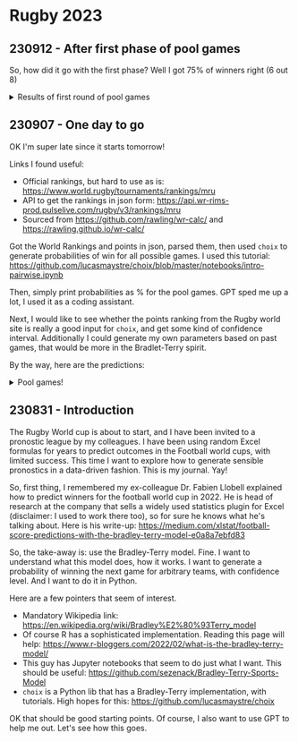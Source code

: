 # Rugby 2023

## 230912 - After first phase of pool games
So, how did it go with the first phase? Well I got 75% of winners right (6 out 8)

<details>
 <summary>Results of first round of pool games</summary>

My bets are in bold.

| Team 1 | Team 2 | Winner | x or v? |
|--|--|--|--|
|**FRA** |NZL| **FRA**|1|
|**ITA** |NAM |**ITA**|1|
|**IRE** |ROU |**IRE**|1|
|**AUS** |GEO |**AUS**|1|
|ENG |**ARG** |**ENG**|0|
|**RSA** |SCO |**RSA**|1|
|WAL |**FIJ** |**WAL**|0|
|**JPN** |CHI |**JPN**|1|

</details>

## 230907 - One day to go

OK I'm super late since it starts tomorrow!

Links I found useful:
- Official rankings, but hard to use as is: https://www.world.rugby/tournaments/rankings/mru
- API to get the rankings in json form: https://api.wr-rims-prod.pulselive.com/rugby/v3/rankings/mru
- Sourced from https://github.com/rawling/wr-calc/ and https://rawling.github.io/wr-calc/


Got the World Rankings and points in json, parsed them, then used `choix` to generate probabilities of win for all possible games. I used this tutorial: https://github.com/lucasmaystre/choix/blob/master/notebooks/intro-pairwise.ipynb

Then, simply print probabilities as % for the pool games.
GPT sped me up a lot, I used it as a coding assistant.

Next, I would like to see whether the points ranking from the Rugby world site is really a good input for `choix`, and get some kind of confidence interval. Additionally I could generate my own parameters based on past games, that would be more in the Bradlet-Terry spirit.

By the way, here are the predictions: 

<details>
 <summary>Pool games!</summary>
 
```
FRA 54.1% -- NZL 45.8%
ITA 99.9% -- NAM 0.0%
IRE 99.9% -- ROU 0.0%
AUS 97.4% -- GEO 2.5%
ENG 28.6% -- ARG 71.3%
RSA 99.9% -- SCO 0.0%
WAL 11.6% -- FIJ 88.3%
JPN 99.9% -- CHI 0.0%
FRA 99.9% -- URU 0.0%
NZL 99.9% -- NAM 0.0%
IRE 99.9% -- TGA 0.0%
WAL 99.9% -- POR 0.0%
SAM 99.9% -- CHI 0.0%
RSA 99.9% -- ROU 0.0%
AUS 39.8% -- FIJ 60.1%
ENG 99.8% -- JPN 0.1%
ITA 99.9% -- URU 0.0%
FRA 99.9% -- NAM 0.0%
ARG 99.0% -- SAM 0.9%
RSA 32.2% -- IRE 67.7%
GEO 99.9% -- POR 0.0%
ENG 99.9% -- CHI 0.0%
SCO 99.9% -- TGA 0.0%
WAL 16.6% -- AUS 83.3%
URU 99.3% -- NAM 0.6%
JPN 5.2% -- SAM 94.7%
NZL 99.9% -- ITA 0.0%
SCO 99.9% -- ROU 0.0%
FIJ 98.2% -- GEO 1.7%
ARG 99.9% -- CHI 0.0%
AUS 99.9% -- POR 0.0%
NZL 99.9% -- URU 0.0%
FRA 99.9% -- ITA 0.0%
IRE 99.9% -- SCO 0.0%
WAL 88.3% -- GEO 11.6%
ENG 97.7% -- SAM 2.2%
TGA 99.6% -- ROU 0.3%
FIJ 99.9% -- POR 0.0%
JPN 0.0% -- ARG 99.9%
```

</details>

## 230831 - Introduction

The Rugby World cup is about to start, and I have been invited to a pronostic league by my colleagues.
I have been using random Excel formulas for years to predict outcomes in the Football world cups, with limited success.
This time I want to explore how to generate sensible pronostics in a data-driven fashion. This is my journal. Yay!

So, first thing, I remembered my ex-colleague Dr. Fabien Llobell explained how to predict winners for the football world cup in 2022.
He is head of research at the company that sells a widely used statistics plugin for Excel (disclaimer: I used to work there too), so for sure he knows what he's talking about. Here is his write-up: https://medium.com/xlstat/football-score-predictions-with-the-bradley-terry-model-e0a8a7ebfd83

So, the take-away is: use the Bradley-Terry model. Fine. I want to understand what this model does, how it works. I want to generate a probability of winning the next game for arbitrary teams, with confidence level. And I want to do it in Python.

Here are a few pointers that seem of interest.

- Mandatory Wikipedia link: https://en.wikipedia.org/wiki/Bradley%E2%80%93Terry_model
- Of course R has a sophisticated implementation. Reading this page will help: https://www.r-bloggers.com/2022/02/what-is-the-bradley-terry-model/
- This guy has Jupyter notebooks that seem to do just what I want. This should be useful: https://github.com/sezenack/Bradley-Terry-Sports-Model
- `choix` is a Python lib that has a Bradley-Terry implementation, with tutorials. High hopes for this: https://github.com/lucasmaystre/choix

OK that should be good starting points. Of course, I also want to use GPT to help me out. Let's see how this goes.
